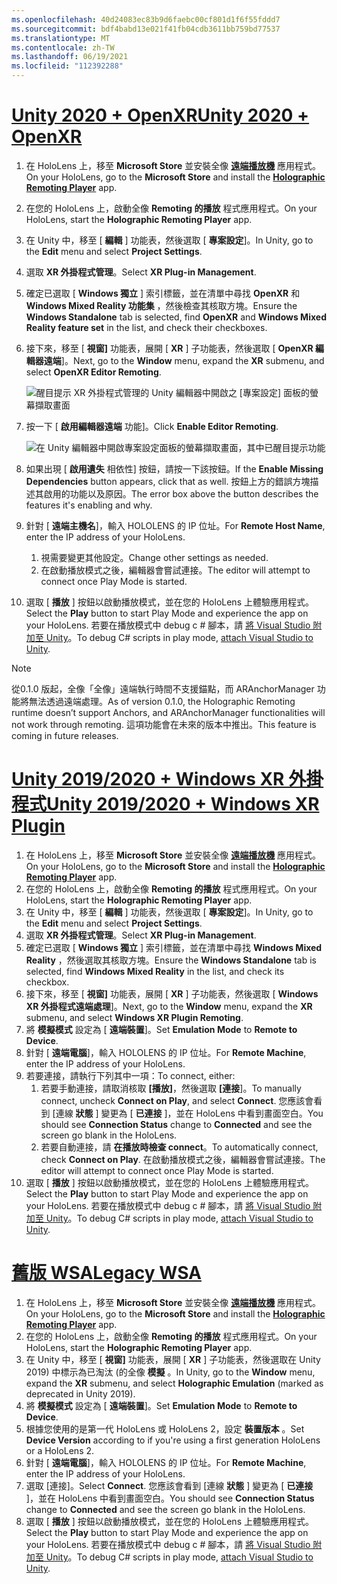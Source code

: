 ```yaml
---
ms.openlocfilehash: 40d24083ec83b9d6faebc00cf801d1f6f55fddd7
ms.sourcegitcommit: bdf4babd13e021f41fb04cdb3611bb759bd77537
ms.translationtype: MT
ms.contentlocale: zh-TW
ms.lasthandoff: 06/19/2021
ms.locfileid: "112392288"
---
```

# <a name="unity-2020--openxr"></a>[<span data-ttu-id="afc7a-101">Unity 2020 + OpenXR</span><span class="sxs-lookup"><span data-stu-id="afc7a-101">Unity 2020 + OpenXR</span></span>](#tab/openxr)

1. <span data-ttu-id="afc7a-102">在 HoloLens 上，移至 **Microsoft Store** 並安裝全像 **[遠端播放機](https://www.microsoft.com/store/p/holographic-remoting-player/9nblggh4sv40)** 應用程式。</span><span class="sxs-lookup"><span data-stu-id="afc7a-102">On your HoloLens, go to the **Microsoft Store** and install the **[Holographic Remoting Player](https://www.microsoft.com/store/p/holographic-remoting-player/9nblggh4sv40)** app.</span></span>
1. <span data-ttu-id="afc7a-103">在您的 HoloLens 上，啟動全像 **Remoting 的播放** 程式應用程式。</span><span class="sxs-lookup"><span data-stu-id="afc7a-103">On your HoloLens, start the **Holographic Remoting Player** app.</span></span>
1. <span data-ttu-id="afc7a-104">在 Unity 中，移至 [ **編輯** ] 功能表，然後選取 [ **專案設定**]。</span><span class="sxs-lookup"><span data-stu-id="afc7a-104">In Unity, go to the **Edit** menu and select **Project Settings**.</span></span>
1. <span data-ttu-id="afc7a-105">選取 **XR 外掛程式管理**。</span><span class="sxs-lookup"><span data-stu-id="afc7a-105">Select **XR Plug-in Management**.</span></span>
1. <span data-ttu-id="afc7a-106">確定已選取 [ **Windows 獨立** ] 索引標籤，並在清單中尋找 **OpenXR** 和 **Windows Mixed Reality 功能集** ，然後檢查其核取方塊。</span><span class="sxs-lookup"><span data-stu-id="afc7a-106">Ensure the **Windows Standalone** tab is selected, find **OpenXR** and **Windows Mixed Reality feature set** in the list, and check their checkboxes.</span></span>
1. <span data-ttu-id="afc7a-107">接下來，移至 [ **視窗]** 功能表，展開 [ **XR** ] 子功能表，然後選取 [ **OpenXR 編輯器遠端**]。</span><span class="sxs-lookup"><span data-stu-id="afc7a-107">Next, go to the **Window** menu, expand the **XR** submenu, and select **OpenXR Editor Remoting**.</span></span>

    ![醒目提示 XR 外掛程式管理的 Unity 編輯器中開啟之 [專案設定] 面板的螢幕擷取畫面](../images/openxr-features-img-02.png)

1. <span data-ttu-id="afc7a-109">按一下 [ **啟用編輯器遠端** 功能]。</span><span class="sxs-lookup"><span data-stu-id="afc7a-109">Click **Enable Editor Remoting**.</span></span>

    ![在 Unity 編輯器中開啟專案設定面板的螢幕擷取畫面，其中已醒目提示功能](../images/openxr-features-img-03.png)

1. <span data-ttu-id="afc7a-111">如果出現 [ **啟用遺失** 相依性] 按鈕，請按一下該按鈕。</span><span class="sxs-lookup"><span data-stu-id="afc7a-111">If the **Enable Missing Dependencies** button appears, click that as well.</span></span> <span data-ttu-id="afc7a-112">按鈕上方的錯誤方塊描述其啟用的功能以及原因。</span><span class="sxs-lookup"><span data-stu-id="afc7a-112">The error box above the button describes the features it's enabling and why.</span></span>
1. <span data-ttu-id="afc7a-113">針對 [ **遠端主機名**]，輸入 HOLOLENS 的 IP 位址。</span><span class="sxs-lookup"><span data-stu-id="afc7a-113">For **Remote Host Name**, enter the IP address of your HoloLens.</span></span>
   1. <span data-ttu-id="afc7a-114">視需要變更其他設定。</span><span class="sxs-lookup"><span data-stu-id="afc7a-114">Change other settings as needed.</span></span>
   1. <span data-ttu-id="afc7a-115">在啟動播放模式之後，編輯器會嘗試連接。</span><span class="sxs-lookup"><span data-stu-id="afc7a-115">The editor will attempt to connect once Play Mode is started.</span></span>
1. <span data-ttu-id="afc7a-116">選取 [ **播放** ] 按鈕以啟動播放模式，並在您的 HoloLens 上體驗應用程式。</span><span class="sxs-lookup"><span data-stu-id="afc7a-116">Select the **Play** button to start Play Mode and experience the app on your HoloLens.</span></span> <span data-ttu-id="afc7a-117">若要在播放模式中 debug c # 腳本，請 [將 Visual Studio 附加至 Unity](/visualstudio/gamedev/unity/get-started/using-visual-studio-tools-for-unity?pivots=windows)。</span><span class="sxs-lookup"><span data-stu-id="afc7a-117">To debug C# scripts in play mode, [attach Visual Studio to Unity](/visualstudio/gamedev/unity/get-started/using-visual-studio-tools-for-unity?pivots=windows).</span></span>

> [!NOTE]
> <span data-ttu-id="afc7a-118">從0.1.0 版起，全像「全像」遠端執行時間不支援錨點，而 ARAnchorManager 功能將無法透過遠端處理。</span><span class="sxs-lookup"><span data-stu-id="afc7a-118">As of version 0.1.0, the Holographic Remoting runtime doesn’t support Anchors, and ARAnchorManager functionalities will not work through remoting.</span></span>  <span data-ttu-id="afc7a-119">這項功能會在未來的版本中推出。</span><span class="sxs-lookup"><span data-stu-id="afc7a-119">This feature is coming in future releases.</span></span>

# <a name="unity-20192020--windows-xr-plugin"></a>[<span data-ttu-id="afc7a-120">Unity 2019/2020 + Windows XR 外掛程式</span><span class="sxs-lookup"><span data-stu-id="afc7a-120">Unity 2019/2020 + Windows XR Plugin</span></span>](#tab/winxr)

1. <span data-ttu-id="afc7a-121">在 HoloLens 上，移至 **Microsoft Store** 並安裝全像 **[遠端播放機](https://www.microsoft.com/store/p/holographic-remoting-player/9nblggh4sv40)** 應用程式。</span><span class="sxs-lookup"><span data-stu-id="afc7a-121">On your HoloLens, go to the **Microsoft Store** and install the **[Holographic Remoting Player](https://www.microsoft.com/store/p/holographic-remoting-player/9nblggh4sv40)** app.</span></span>
1. <span data-ttu-id="afc7a-122">在您的 HoloLens 上，啟動全像 **Remoting 的播放** 程式應用程式。</span><span class="sxs-lookup"><span data-stu-id="afc7a-122">On your HoloLens, start the **Holographic Remoting Player** app.</span></span>
1. <span data-ttu-id="afc7a-123">在 Unity 中，移至 [ **編輯** ] 功能表，然後選取 [ **專案設定**]。</span><span class="sxs-lookup"><span data-stu-id="afc7a-123">In Unity, go to the **Edit** menu and select **Project Settings**.</span></span>
1. <span data-ttu-id="afc7a-124">選取 **XR 外掛程式管理**。</span><span class="sxs-lookup"><span data-stu-id="afc7a-124">Select **XR Plug-in Management**.</span></span>
1. <span data-ttu-id="afc7a-125">確定已選取 [ **Windows 獨立** ] 索引標籤，並在清單中尋找 **Windows Mixed Reality** ，然後選取其核取方塊。</span><span class="sxs-lookup"><span data-stu-id="afc7a-125">Ensure the **Windows Standalone** tab is selected, find **Windows Mixed Reality** in the list, and check its checkbox.</span></span>
1. <span data-ttu-id="afc7a-126">接下來，移至 [ **視窗]** 功能表，展開 [ **XR** ] 子功能表，然後選取 [ **Windows XR 外掛程式遠端處理**]。</span><span class="sxs-lookup"><span data-stu-id="afc7a-126">Next, go to the **Window** menu, expand the **XR** submenu, and select **Windows XR Plugin Remoting**.</span></span>
1. <span data-ttu-id="afc7a-127">將 **模擬模式** 設定為 [ **遠端裝置**]。</span><span class="sxs-lookup"><span data-stu-id="afc7a-127">Set **Emulation Mode** to **Remote to Device**.</span></span>
1. <span data-ttu-id="afc7a-128">針對 [ **遠端電腦**]，輸入 HOLOLENS 的 IP 位址。</span><span class="sxs-lookup"><span data-stu-id="afc7a-128">For **Remote Machine**, enter the IP address of your HoloLens.</span></span>
1. <span data-ttu-id="afc7a-129">若要連接，請執行下列其中一項：</span><span class="sxs-lookup"><span data-stu-id="afc7a-129">To connect, either:</span></span>
   1. <span data-ttu-id="afc7a-130">若要手動連接，請取消核取 **[播放]**，然後選取 **[連接**]。</span><span class="sxs-lookup"><span data-stu-id="afc7a-130">To manually connect, uncheck **Connect on Play**, and select **Connect**.</span></span> <span data-ttu-id="afc7a-131">您應該會看到 [連線 **狀態** ] 變更為 [ **已連接** ]，並在 HoloLens 中看到畫面空白。</span><span class="sxs-lookup"><span data-stu-id="afc7a-131">You should see **Connection Status** change to **Connected** and see the screen go blank in the HoloLens.</span></span>
   1. <span data-ttu-id="afc7a-132">若要自動連接，請 **在播放時檢查 connect**。</span><span class="sxs-lookup"><span data-stu-id="afc7a-132">To automatically connect, check **Connect on Play**.</span></span> <span data-ttu-id="afc7a-133">在啟動播放模式之後，編輯器會嘗試連接。</span><span class="sxs-lookup"><span data-stu-id="afc7a-133">The editor will attempt to connect once Play Mode is started.</span></span>
1. <span data-ttu-id="afc7a-134">選取 [ **播放** ] 按鈕以啟動播放模式，並在您的 HoloLens 上體驗應用程式。</span><span class="sxs-lookup"><span data-stu-id="afc7a-134">Select the **Play** button to start Play Mode and experience the app on your HoloLens.</span></span> <span data-ttu-id="afc7a-135">若要在播放模式中 debug c # 腳本，請 [將 Visual Studio 附加至 Unity](/visualstudio/gamedev/unity/get-started/using-visual-studio-tools-for-unity?pivots=windows)。</span><span class="sxs-lookup"><span data-stu-id="afc7a-135">To debug C# scripts in play mode, [attach Visual Studio to Unity](/visualstudio/gamedev/unity/get-started/using-visual-studio-tools-for-unity?pivots=windows).</span></span>

# <a name="legacy-wsa"></a>[<span data-ttu-id="afc7a-136">舊版 WSA</span><span class="sxs-lookup"><span data-stu-id="afc7a-136">Legacy WSA</span></span>](#tab/wsa)

1. <span data-ttu-id="afc7a-137">在 HoloLens 上，移至 **Microsoft Store** 並安裝全像 **[遠端播放機](https://www.microsoft.com/store/p/holographic-remoting-player/9nblggh4sv40)** 應用程式。</span><span class="sxs-lookup"><span data-stu-id="afc7a-137">On your HoloLens, go to the **Microsoft Store** and install the **[Holographic Remoting Player](https://www.microsoft.com/store/p/holographic-remoting-player/9nblggh4sv40)** app.</span></span>
1. <span data-ttu-id="afc7a-138">在您的 HoloLens 上，啟動全像 **Remoting 的播放** 程式應用程式。</span><span class="sxs-lookup"><span data-stu-id="afc7a-138">On your HoloLens, start the **Holographic Remoting Player** app.</span></span>
1. <span data-ttu-id="afc7a-139">在 Unity 中，移至 [ **視窗]** 功能表，展開 [ **XR** ] 子功能表，然後選取在 Unity 2019) 中標示為已淘汰 (的全像 **模擬** 。</span><span class="sxs-lookup"><span data-stu-id="afc7a-139">In Unity, go to the **Window** menu, expand the **XR** submenu, and select **Holographic Emulation** (marked as deprecated in Unity 2019).</span></span>
1. <span data-ttu-id="afc7a-140">將 **模擬模式** 設定為 [ **遠端裝置**]。</span><span class="sxs-lookup"><span data-stu-id="afc7a-140">Set **Emulation Mode** to **Remote to Device**.</span></span>
1. <span data-ttu-id="afc7a-141">根據您使用的是第一代 HoloLens 或 HoloLens 2，設定 **裝置版本** 。</span><span class="sxs-lookup"><span data-stu-id="afc7a-141">Set **Device Version** according to if you're using a first generation HoloLens or a HoloLens 2.</span></span>
1. <span data-ttu-id="afc7a-142">針對 [ **遠端電腦**]，輸入 HOLOLENS 的 IP 位址。</span><span class="sxs-lookup"><span data-stu-id="afc7a-142">For **Remote Machine**, enter the IP address of your HoloLens.</span></span>
1. <span data-ttu-id="afc7a-143">選取 [連接]。</span><span class="sxs-lookup"><span data-stu-id="afc7a-143">Select **Connect**.</span></span> <span data-ttu-id="afc7a-144">您應該會看到 [連線 **狀態** ] 變更為 [ **已連接** ]，並在 HoloLens 中看到畫面空白。</span><span class="sxs-lookup"><span data-stu-id="afc7a-144">You should see **Connection Status** change to **Connected** and see the screen go blank in the HoloLens.</span></span>
1. <span data-ttu-id="afc7a-145">選取 [ **播放** ] 按鈕以啟動播放模式，並在您的 HoloLens 上體驗應用程式。</span><span class="sxs-lookup"><span data-stu-id="afc7a-145">Select the **Play** button to start Play Mode and experience the app on your HoloLens.</span></span> <span data-ttu-id="afc7a-146">若要在播放模式中 debug c # 腳本，請 [將 Visual Studio 附加至 Unity](/visualstudio/gamedev/unity/get-started/using-visual-studio-tools-for-unity?pivots=windows)。</span><span class="sxs-lookup"><span data-stu-id="afc7a-146">To debug C# scripts in play mode, [attach Visual Studio to Unity](/visualstudio/gamedev/unity/get-started/using-visual-studio-tools-for-unity?pivots=windows).</span></span>
